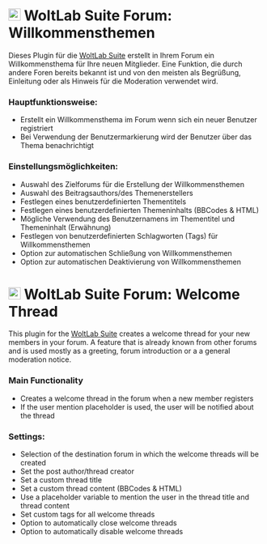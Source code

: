 # <img src="https://raw.githubusercontent.com/hampusborgos/country-flags/main/png100px/de.png" alt="German Flag" height="24"> WoltLab Suite Forum: Willkommensthemen
Dieses Plugin für die [WoltLab Suite](https://woltlab.com) erstellt in Ihrem Forum ein Willkommensthema für Ihre neuen Mitglieder. Eine Funktion, die durch andere Foren bereits bekannt ist und von den meisten als Begrüßung, Einleitung oder als Hinweis für die Moderation verwendet wird.

### Hauptfunktionsweise:
- Erstellt ein Willkommensthema im Forum wenn sich ein neuer Benutzer registriert
- Bei Verwendung der Benutzermarkierung wird der Benutzer über das Thema benachrichtigt

### Einstellungsmöglichkeiten:
- Auswahl des Zielforums für die Erstellung der Willkommensthemen
- Auswahl des Beitragsauthors/des Themenerstellers
- Festlegen eines benutzerdefinierten Thementitels
- Festlegen eines benutzerdefinierten Themeninhalts (BBCodes & HTML)
- Mögliche Verwendung des Benutzernamens im Thementitel und Themeninhalt (Erwähnung)
- Festlegen von benutzerdefinierten Schlagworten (Tags) für Willkommensthemen
- Option zur automatischen Schließung von Willkommensthemen
- Option zur automatischen Deaktivierung von Willkommensthemen

# <img src="https://raw.githubusercontent.com/hampusborgos/country-flags/main/png100px/gb.png" alt="English Flag" height="24"> WoltLab Suite Forum: Welcome Thread
This plugin for the [WoltLab Suite](https://woltlab.com) creates a welcome thread for your new members in your forum. A feature that is already known from other forums and is used mostly as a greeting, forum introduction or a a general moderation notice.

### Main Functionality
- Creates a welcome thread in the forum when a new member registers
- If the user mention placeholder is used, the user will be notified about the thread

### Settings:
- Selection of the destination forum in which the welcome threads will be created
- Set the post author/thread creator
- Set a custom thread title
- Set a custom thread content (BBCodes & HTML)
- Use a placeholder variable to mention the user in the thread title and thread content
- Set custom tags for all welcome threads
- Option to automatically close welcome threads
- Option to automatically disable welcome threads

